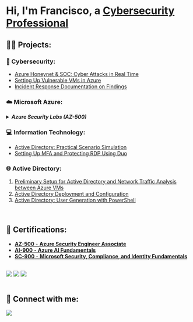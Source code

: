 <h1>Hi, I'm Francisco, a <a href="https://linkedin.com/in/franciscovfonseca">Cybersecurity Professional</a></h1>

<h2>👨‍💻 Projects:</h2>
<h3>🔐 Cybersecurity:</h3>

- [Azure Honeynet & SOC: Cyber Attacks in Real Time](https://github.com/franciscovfonseca/Azure-Honey-Net-SOC/blob/main/README.md)
- [Setting Up Vulnerable VMs in Azure](https://github.com/franciscovfonseca/Setting-Up-Vulnerable-VMs-in-Azure/blob/main/README.md)
- [Incident Response Documentation on Findings](https://github.com/franciscovfonseca/Azure-Incident-Response/blob/main/README.md)

<h3>☁️ Microsoft Azure:</h3>

  <details close> 
  
***<summary>Azure Security Labs (AZ-500)</summary>***

  - [Configure Virtual Network Connectivity by using Peering](https://github.com/franciscovfonseca/Configure-Virtual-Network-Connectivity-by-Using-Peering/blob/main/README.md)
  - [Configure an Application Security Group](https://github.com/franciscovfonseca/Configure-an-Application-Security-Group/blob/main/README.md)
  - [Configure Azure Disk Encryption](https://github.com/franciscovfonseca/Configure-Azure-Disk-Encryption/blob/main/README.md)
  - [Azure Secure Data & Applications](https://github.com/franciscovfonseca/Azure-Secure-Data-and-Applications/blob/main/README.md)

  </details>






<h3>💻 Information Technology:</h3>

- [Active Directory: Practical Scenario Simulation](https://github.com/franciscovfonseca/Active-Directory-Practical-Scenario-Simulation/blob/main/README.md)
- [Setting Up MFA and Protecting RDP Using Duo](https://github.com/franciscovfonseca/Setting-Up-MFA-and-Protecting-RDP/blob/main/README.md)

<h3>🌐 Active Directory:</h3>

1. [Preliminary Setup for Active Directory and Network Traffic Analysis between Azure VMs](https://github.com/franciscovfonseca/Active-Directory-and-Azure-Setup/blob/main/README.md)
2. [Active Directory Deployment and Configuration](https://github.com/franciscovfonseca/Active-Directory-Deployment-and-Configuration/blob/main/README.md)
3. [Active Directory: User Generation with PowerShell](https://github.com/franciscovfonseca/Active-Directory-User-Generation/blob/main/README.md)
<br>

  
<h2>🏅 Certifications:</h2>

  - [**AZ-500** - **Azure Security Engineer Associate**](https://learn.microsoft.com/api/credentials/share/en-us/FranciscoFonseca-1031/796BAAF958DE0545?sharingId=EB3443383FE1C42)
  - [**AI-900** - **Azure AI Fundamentals**](https://learn.microsoft.com/api/credentials/share/en-us/FranciscoFonseca-1031/1F52490630D1FDBC?sharingId=EB3443383FE1C42)
  - [**SC-900** - **Microsoft Security, Compliance, and Identity Fundamentals**](https://learn.microsoft.com/api/credentials/share/en-us/FranciscoFonseca-1031/70E48D637DAB706F?sharingId=EB3443383FE1C42)
<br>



<div>
<a href="https://learn.microsoft.com/api/credentials/share/en-us/FranciscoFonseca-1031/796BAAF958DE0545?sharingId=EB3443383FE1C42"><img src="https://img.shields.io/badge/-AZ--500-0078D4?&style=for-the-badge&logo=Microsoft&logoColor=white" /></a>
<a href="https://learn.microsoft.com/api/credentials/share/en-us/FranciscoFonseca-1031/1F52490630D1FDBC?sharingId=EB3443383FE1C42"><img src="https://img.shields.io/badge/-AI--900-00A4EF?&style=for-the-badge&logo=Microsoft&logoColor=white" /></a>
<a href="https://learn.microsoft.com/api/credentials/share/en-us/FranciscoFonseca-1031/70E48D637DAB706F?sharingId=EB3443383FE1C42"><img src="https://img.shields.io/badge/-SC--900-00599C?&style=for-the-badge&logo=Microsoft&logoColor=white" /></a>
</div>
<br>


<h2> 🤳 Connect with me:</h2>

<a href="https://www.linkedin.com/in/franciscovfonseca/"><img src="https://img.shields.io/badge/-LinkedIn-0072b1?&style=for-the-badge&logo=linkedin&logoColor=white" /></a>

[linkedin]: https://linkedin.com/in/franciscovfonseca
